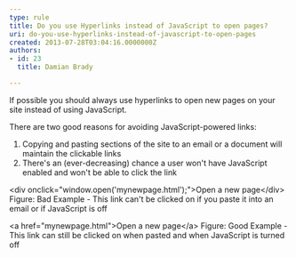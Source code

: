 ```yaml
---
type: rule
title: Do you use Hyperlinks instead of JavaScript to open pages?
uri: do-you-use-hyperlinks-instead-of-javascript-to-open-pages
created: 2013-07-28T03:04:16.0000000Z
authors:
- id: 23
  title: Damian Brady

---
```


If possible you should always use hyperlinks to open new pages on your site instead of using JavaScript.
 
​There are two good reasons for avoiding JavaScript-powered links:

1. Copying and pasting sections of the site to an email or a document will maintain the clickable links
2. There's an (ever-decreasing) chance a user won't have JavaScript enabled and won't be able to click the link



&lt;div onclick="window.open('mynewpage.html');"&gt;Open a new page&lt;/div&gt;​
Figure: Bad Example - This link can't be clicked on if you paste it into an email​ or if JavaScript is off

&lt;a href="mynewpage.html"&gt;Open a new page&lt;/a&gt;
Figure: Good Example - This link can still be clicked on when pasted and when JavaScript is turned off​
